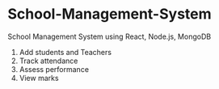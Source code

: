 # School-Management-System
School Management System using React, Node.js, MongoDB

1. Add students and Teachers
2. Track attendance
3. Assess performance
4. View marks
